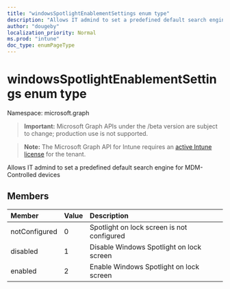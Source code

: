 ```yaml
---
title: "windowsSpotlightEnablementSettings enum type"
description: "Allows IT admind to set a predefined default search engine for MDM-Controlled devices"
author: "dougeby"
localization_priority: Normal
ms.prod: "intune"
doc_type: enumPageType
---
```


# windowsSpotlightEnablementSettings enum type

Namespace: microsoft.graph

> **Important:** Microsoft Graph APIs under the /beta version are subject to change; production use is not supported.

> **Note:** The Microsoft Graph API for Intune requires an [active Intune license](https://go.microsoft.com/fwlink/?linkid=839381) for the tenant.

Allows IT admind to set a predefined default search engine for MDM-Controlled devices

## Members
|Member|Value|Description|
|:---|:---|:---|
|notConfigured|0|Spotlight on lock screen is not configured|
|disabled|1|Disable Windows Spotlight on lock screen|
|enabled|2|Enable Windows Spotlight on lock screen|






